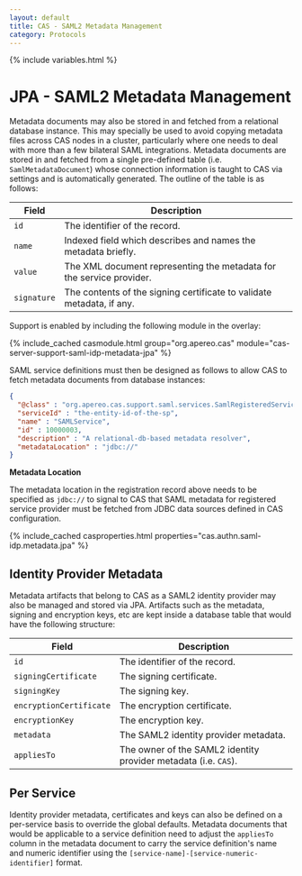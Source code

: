 ```yaml
---
layout: default
title: CAS - SAML2 Metadata Management
category: Protocols
---
```


{% include variables.html %}

# JPA - SAML2 Metadata Management

Metadata documents may also be stored in and fetched from a relational database instance. This may specially
be used to avoid copying metadata files across CAS nodes in a cluster, particularly where one needs to deal
with more than a few bilateral SAML integrations. Metadata documents are stored in and fetched from a single
pre-defined table  (i.e. `SamlMetadataDocument`) whose connection information is taught to CAS via
settings and is automatically generated. The outline of the table is as follows:

| Field        | Description
|--------------|---------------------------------------------------
| `id`         | The identifier of the record.
| `name`       | Indexed field which describes and names the metadata briefly.
| `value`      | The XML document representing the metadata for the service provider.
| `signature`  | The contents of the signing certificate to validate metadata, if any.

Support is enabled by including the following module in the overlay:

{% include_cached casmodule.html group="org.apereo.cas" module="cas-server-support-saml-idp-metadata-jpa" %}

SAML service definitions must then be designed as follows to allow CAS to fetch metadata documents from database instances:

```json
{
  "@class" : "org.apereo.cas.support.saml.services.SamlRegisteredService",
  "serviceId" : "the-entity-id-of-the-sp",
  "name" : "SAMLService",
  "id" : 10000003,
  "description" : "A relational-db-based metadata resolver",
  "metadataLocation" : "jdbc://"
}
```

<div class="alert alert-info"><strong>Metadata Location</strong><p>
The metadata location in the registration record above needs to be specified as <code>jdbc://</code> to 
signal to CAS that SAML metadata for registered service provider must be fetched from JDBC data sources defined in CAS configuration. 
</p></div>

{% include_cached casproperties.html properties="cas.authn.saml-idp.metadata.jpa" %}

## Identity Provider Metadata

Metadata artifacts that belong to CAS as a SAML2 identity provider may also be managed
and stored via JPA. Artifacts such as the metadata, signing and encryption keys, etc are kept
inside a database table that would have the following structure:

| Field                     | Description
|---------------------------|---------------------------------------------------
| `id`                      | The identifier of the record.
| `signingCertificate`      | The signing certificate.
| `signingKey`              | The signing key.
| `encryptionCertificate`   | The encryption certificate.
| `encryptionKey`           | The encryption key.
| `metadata`                | The SAML2 identity provider metadata.
| `appliesTo`               | The owner of the SAML2 identity provider metadata (i.e. `CAS`).


## Per Service

Identity provider metadata, certificates and keys can also be defined on a per-service basis to override the global defaults.
Metadata documents that would be applicable to a service definition need to adjust the `appliesTo` column in the metadata
document to carry the service definition's name and numeric identifier using the `[service-name]-[service-numeric-identifier]` format.
